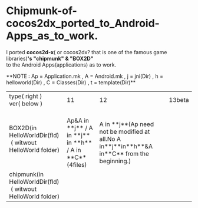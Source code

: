 Chipmunk-of-cocos2dx_ported_to_Android-Apps_as_to_work.
=============================
I ported **cocos2d-x**( or cocos2dx? that is one of the famous game libraries)**'s "chipmunk" & "BOX2D"**  
to the Android Apps(applications) as  to work.
 
<table><tr><td>type( right )<br>ver( below )</td><td>11</td><td>12</td><td>13beta</td></tr>
<tr><td>BOX2D(in HelloWorldDir(fld)<br>&nbsp;( witwout HelloWorld folder)</td>
<td><br>Ap&A in **j** / A in **j** in **h** / A in **C**(4files)</td>
<td><br>A in **j**(Ap need not be modified at all.No A in**j**in**h**&A in**C** from the beginning.)</td>
<td><br>&nbsp;</td></tr>

<tr><td>chipmunk(in HelloWorldDir(fld)<br>&nbsp;( witwout HelloWorld folder)</td>
<td><br>&nbsp;</td>
<td><br>&nbsp;</td>
<td><br>&nbsp;</td></tr>
**NOTE : Ap = Application.mk , A = Android.mk , j = jni(Dir) , h =  helloworld(Dir) , C = Classes(Dir) , t = template(Dir)**
</pre>

  
